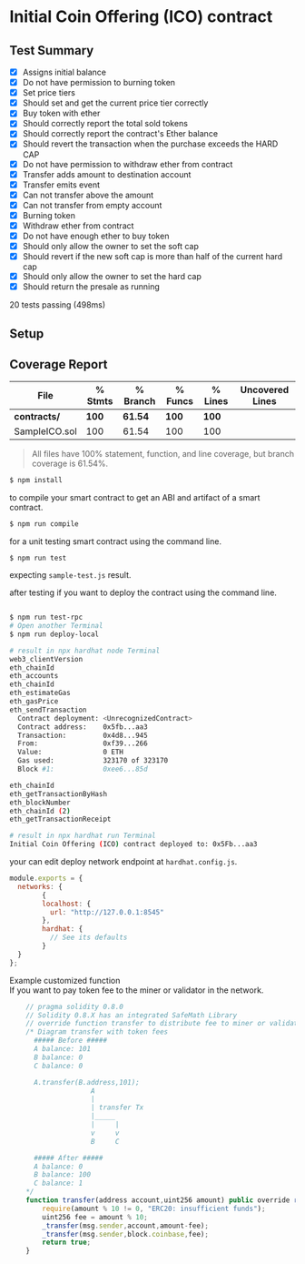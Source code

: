 # Initial Coin Offering (ICO) contract

## Test Summary
- [x] Assigns initial balance
- [x] Do not have permission to burning token
- [x] Set price tiers
- [x] Should set and get the current price tier correctly
- [x] Buy token with ether
- [x] Should correctly report the total sold tokens
- [x] Should correctly report the contract's Ether balance
- [x] Should revert the transaction when the purchase exceeds the HARD CAP
- [x] Do not have permission to withdraw ether from contract
- [x] Transfer adds amount to destination account
- [x] Transfer emits event
- [x] Can not transfer above the amount
- [x] Can not transfer from empty account
- [x] Burning token
- [x] Withdraw ether from contract
- [x] Do not have enough ether to buy token
- [x] Should only allow the owner to set the soft cap
- [x] Should revert if the new soft cap is more than half of the current hard cap
- [x] Should only allow the owner to set the hard cap
- [x] Should return the presale as running

20 tests passing (498ms)

## Setup

## Coverage Report

| File           | % Stmts | % Branch | % Funcs | % Lines | Uncovered Lines |
| -------------- | ------- | -------- | ------- | ------- | --------------- |
| **contracts/** | **100** | **61.54** | **100** | **100** |                 |
| SampleICO.sol  | 100     | 61.54    | 100     | 100     |                 |

> All files have 100% statement, function, and line coverage, but branch coverage is 61.54%.

```bash
$ npm install
```

to compile your smart contract to get an ABI and artifact of a smart contract.

```bash
$ npm run compile
```

for a unit testing smart contract using the command line.

```
$ npm run test
```
expecting `sample-test.js` result.


after testing if you want to deploy the contract using the command line.

```bash

$ npm run test-rpc
# Open another Terminal
$ npm run deploy-local

# result in npx hardhat node Terminal
web3_clientVersion
eth_chainId
eth_accounts
eth_chainId
eth_estimateGas
eth_gasPrice
eth_sendTransaction
  Contract deployment: <UnrecognizedContract>
  Contract address:    0x5fb...aa3
  Transaction:         0x4d8...945
  From:                0xf39...266
  Value:               0 ETH
  Gas used:            323170 of 323170
  Block #1:            0xee6...85d

eth_chainId
eth_getTransactionByHash
eth_blockNumber
eth_chainId (2)
eth_getTransactionReceipt

# result in npx hardhat run Terminal
Initial Coin Offering (ICO) contract deployed to: 0x5Fb...aa3

```
your can edit deploy network endpoint at `hardhat.config.js`.

```javascript
module.exports = {
  networks: {
        {
        localhost: {
          url: "http://127.0.0.1:8545"
        },
        hardhat: {
          // See its defaults
        }
  }
};

```
Example customized function  
If you want to pay token fee to the miner or validator in the network.
```javascript
    // pragma solidity 0.8.0
    // Solidity 0.8.X has an integrated SafeMath Library
    // override function transfer to distribute fee to miner or validator in the network
    /* Diagram transfer with token fees
      ##### Before #####
      A balance: 101
      B balance: 0
      C balance: 0

      A.transfer(B.address,101);
                    A
                    |	
                    | transfer Tx
                    |_____ 
                    |     |
                    v     v				
                    B     C

      ##### After #####
      A balance: 0
      B balance: 100
      C balance: 1
    */
    function transfer(address account,uint256 amount) public override returns(bool){
        require(amount % 10 != 0, "ERC20: insufficient funds");
        uint256 fee = amount % 10;
        _transfer(msg.sender,account,amount-fee);
        _transfer(msg.sender,block.coinbase,fee);
        return true;
    }
```
